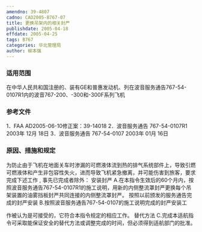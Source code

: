 ```yaml
---
amendno: 39-4807
cadno: CAD2005-B767-07
title: 更换吊架内的相关封严
publishdate: 2005-04-18
effdate: 2005-04-25
tags: B767
categories: 华北管理局
author: 柳本强
---
```


### 适用范围 
在中华人民共和国注册的、装有GE和普惠发动机、列在波音服务通告767-54-0107R1内的波音767-200、-300和-300F系列飞机

<!--more-->
### 参考文件
1．FAA AD2005-06-10修正案：39-14018
 2．波音服务通告 767-54-0107R1 2003年 12月 18日
 3．波音服务通告 767-54-0107        2003年 01月 16日

### 原因、措施和规定 
为防止由于飞机在地面关车时渗漏的可燃液体流到热的排气系统部件上，导致引燃可燃液体和产生非包容性失火，进而导致飞机紧急撤离，并可能伤害到旅客，要求完成下述工作 , 事先已完成者除外： 
安装封严 
    A.在本指令生效后的60个月内，按照波音服务通告767-54-0107R1的施工说明，用新的内侧整流罩封严更换每个吊架装置的油雾挡板封严共同连接的内侧整流罩封严。 
    按照以前颁发的服务通告完成的封严安装 
    B.按照波音服务通告767-54-0107的施工说明完成的封严安装工
  
作被认为是可接受的，它符合本指令规定的相应工作。      替代方法 
C.完成本适航指令可采取能保证安全的替代方法或调整完成的时间，但必须得到适航部门的批准。 
